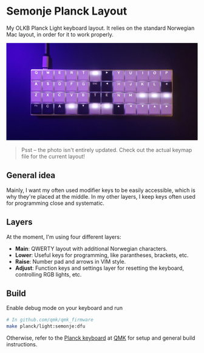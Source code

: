 # Semonje Planck Layout
My OLKB Planck Light keyboard layout. It relies on the standard Norwegian Mac layout, in order for it to work properly.

![What it looks like](/thumbnail.jpg)

> Psst – the photo isn't entirely updated. Check out the actual keymap file for the current layout!

## General idea
Mainly, I want my often used modifier keys to be easily accessible, which is why they're placed at the middle. In my other layers, I keep keys often used for programming close and systematic.

## Layers
At the moment, I'm using four different layers:
- **Main**: QWERTY layout with additional Norwegian characters.
- **Lower**: Useful keys for programming, like parantheses, brackets, etc.
- **Raise**: Number pad and arrows in VIM style.
- **Adjust**: Function keys and settings layer for resetting the keyboard, controlling RGB lights, etc.

## Build
Enable debug mode on your keyboard and run
``` bash
# In github.com/qmk/qmk_firmware
make planck/light:semonje:dfu
```

Otherwise, refer to the [Planck keyboard](https://github.com/qmk/qmk_firmware/tree/master/keyboards/planck) at [QMK](https://github.com/qmk/qmk_firmware) for setup and general build instructions.
